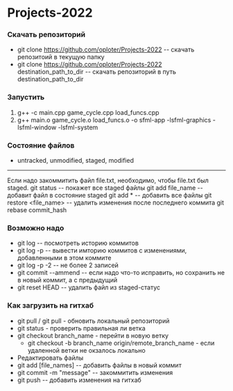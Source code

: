 # Projects-2022


### Скачать репозиторий
* git clone https://github.com/oploter/Projects-2022 -- скачать репозитоий в текущую папку
* git clone https://github.com/oploter/Projects-2022 destination_path_to_dir -- скачать репозиторий в путь destination_path_to_dir

### Запустить
1) g++ -c main.cpp game_cycle.cpp load_funcs.cpp
2) g++ main.o game_cycle.o load_funcs.o -o sfml-app -lsfml-graphics -lsfml-window -lsfml-system


### Состояние файлов
* untracked, unmodified, staged, modified
---
Если надо закоммитить файл file.txt, необходимо, чтобы file.txt был staged.
git status -- покажет все staged файлы
git add file_name -- добавит файл в состояние staged
git add * -- добавить все файлы
git restore <file_name> -- удалить изменения после последнего коммита
git rebase commit_hash

### Возможно надо
* git log -- посмотреть историю коммитов
* git log -p -- вывести имторию коммитов с изменениями, добавленными в этом коммите
* git log -p -2 -- не более 2 записей
* git commit --ammend -- если надо что-то исправить, но сохранить не в новый коммит, а с предыдущий
* git reset HEAD <file> -- удалить файл из staged-статус

### Как загрузить на гитхаб
* git pull / git pull - обновить локальный репозиторий
* git status - проверить правильная ли ветка
* git checkout branch_name - перейти в новую ветку 
    * git checkout -b branch_name origin/remote_branch_name - если удаленной ветки не окзалось локально
* Редактировать файлы
* git add \[file_names\] -- добавить файлы в новый коммит
* git commit -m "message" -- закоммитить изменения
* git push -- добавить изменения на гитхаб